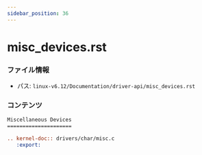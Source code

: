 ```yaml
---
sidebar_position: 36
---
```

# misc_devices.rst

### ファイル情報

- パス: `linux-v6.12/Documentation/driver-api/misc_devices.rst`

### コンテンツ

```rst
Miscellaneous Devices
=====================

.. kernel-doc:: drivers/char/misc.c
   :export:

```
